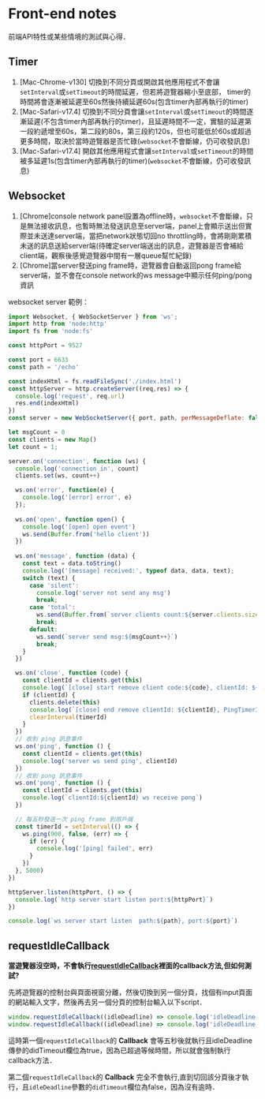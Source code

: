 # Front-end notes

前端API特性或某些情境的測試與心得．

## Timer

1. [Mac-Chrome-v130] 切換到不同分頁或開啟其他應用程式不會讓`setInterval`或`setTimeout`的時間延遲，但若將遊覽器縮小至底部， timer的時間將會逐漸被延遲至60s然後持續延遲60s(包含timer內部再執行的timer)
2. [Mac-Safari-v17.4] 切換到不同分頁會讓`setInterval`或`setTimeout`的時間逐漸延遲(不包含timer內部再執行的timer)，且延遲時間不一定，實驗的延遲第一段約遞增至60s，第二段約80s，第三段約120s，但也可能低於60s或超過更多時間，取決於當時遊覽器是否忙碌(`websocket`不會斷線，仍可收發訊息)
3. [Mac-Safari-v17.4] 開啟其他應用程式會讓`setInterval`或`setTimeout`的時間被多延遲1s(包含timer內部再執行的timer)(`websocket`不會斷線，仍可收發訊息)

## Websocket

1. [Chrome]console network panel設置為offline時，`websocket`不會斷線，只是無法接收訊息，也暫時無法發送訊息至server端，panel上會顯示送出但實際並未送達server端，當把network狀態切回no throttling時，會將剛剛累積未送的訊息送給server端(待確定server端送出的訊息，遊覽器是否會補給client端，觀察後感覺遊覽器中間有一層queue幫忙紀錄)
2. [Chrome]當server發送ping frame時，遊覽器會自動返回pong frame給server端，並不會在console network的ws message中顯示任何ping/pong 資訊

websocket server 範例：
```javascript
import Websocket, { WebSocketServer } from 'ws';
import http from 'node:http'
import fs from 'node:fs'

const httpPort = 9527

const port = 6633
const path = '/echo'

const indexHtml = fs.readFileSync('./index.html')
const httpServer = http.createServer((req,res) => {
  console.log('request', req.url)
  res.end(indexHtml)
})
const server = new WebSocketServer({ port, path, perMessageDeflate: false })

let msgCount = 0
const clients = new Map()
let count = 1;

server.on('connection', function (ws) {
  console.log('connection in', count)
  clients.set(ws, count++)

  ws.on('error', function(e) {
    console.log('[error] error', e)
  });
  
  ws.on('open', function open() {
    console.log('[open] open event')
    ws.send(Buffer.from('hello client'))
  })
  
  ws.on('message', function (data) {
    const text = data.toString()
    console.log('[message] received:', typeof data, data, text);
    switch (text) {
      case 'silent':
        console.log('server not send any msg')
        break;
      case 'total':
        ws.send(Buffer.from(`server clients count:${server.clients.size}`))
        break;
      default:
        ws.send(`server send msg:${msgCount++}`)
        break;
    }
  })

  ws.on('close', function (code) {
    const clientId = clients.get(this)
    console.log(`[close] start remove client code:${code}, clientId: ${clientId}`)
    if (clientId) {
      clients.delete(this)
      console.log(`[close] end remove clientId: ${clientId}, PingTimerId:${timerId}`)
      clearInterval(timerId)
    }
  })
  // 收到 ping 訊息事件
  ws.on('ping', function () {
    const clientId = clients.get(this)
    console.log('server ws send ping', clientId)
  })
  // 收到 pong 訊息事件
  ws.on('pong', function () {
    const clientId = clients.get(this)
    console.log(`clientId:${clientId} ws receive pong`)
  })

  // 每五秒發送一次 ping frame 到用戶端
  const timerId = setInterval(() => {
    ws.ping(900, false, (err) => {
      if (err) {
        console.log('[ping] failed', err)
      }
    })
  }, 5000)
})

httpServer.listen(httpPort, () => {
  console.log(`http server start listen port:${httpPort}`)
})

console.log(`ws server start listen  path:${path}, port:${port}`)
```
## requestIdleCallback

**當遊覽器沒空時，不會執行[requestIdleCallback](https://developer.mozilla.org/en-US/docs/Web/API/Window/requestIdleCallback)裡面的callback方法,但如何測試?**

先將遊覽器的控制台與頁面視窗分離，然後切換到另一個分頁，找個有input頁面的網站輸入文字，然後再去另一個分頁的控制台輸入以下script．

```javascript
window.requestIdleCallback((idleDeadline) => console.log('idleDeadline', idleDeadline), { timeout: 5000 })
window.requestIdleCallback((idleDeadline) => console.log('idleDeadline', idleDeadline))
```

這時第一個`requestIdleCallback`的 **Callback** 會等五秒後就執行且idleDeadline傳參的didTimeout欄位為true，因為已超過等候時間，所以就會強制執行callback方法．  

第二個`requestIdleCallback`的 **Callback** 完全不會執行,直到切回該分頁後才執行，且`idleDeadline`參數的`didTimeout`欄位為false，因為沒有逾時．